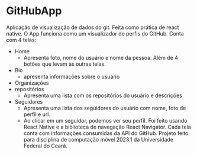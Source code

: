 # GitHubApp
Aplicação de visualização de dados do git. Feita como prática de react native.
O App funciona como um visualizador de perfis do GitHub.
Conta com 4 telas:
- Home 
  - Apresenta foto, nome do usuário e nome da pessoa. Além de 4 botões que levam às outras telas.
- Bio
  - apresenta informações sobre o usuário
- Organizações
- repositórios
  - Apresenta uma lista com os repositórios do usuário e descrições
- Seguidores
  - Apresenta uma lista dos seguidores do usuário com nome, foto de perfil e url.
  - Ao clicar em um seguidor, podemos ver seu perfil.
Foi feito usando React Native e a biblioteca de navegação React Navigator.
Cada tela conta com informações consumidas da API do GitHub.
Projeto feito para disciplina de computação móvel 2023.1 da Universidade Federal do Ceará. 
